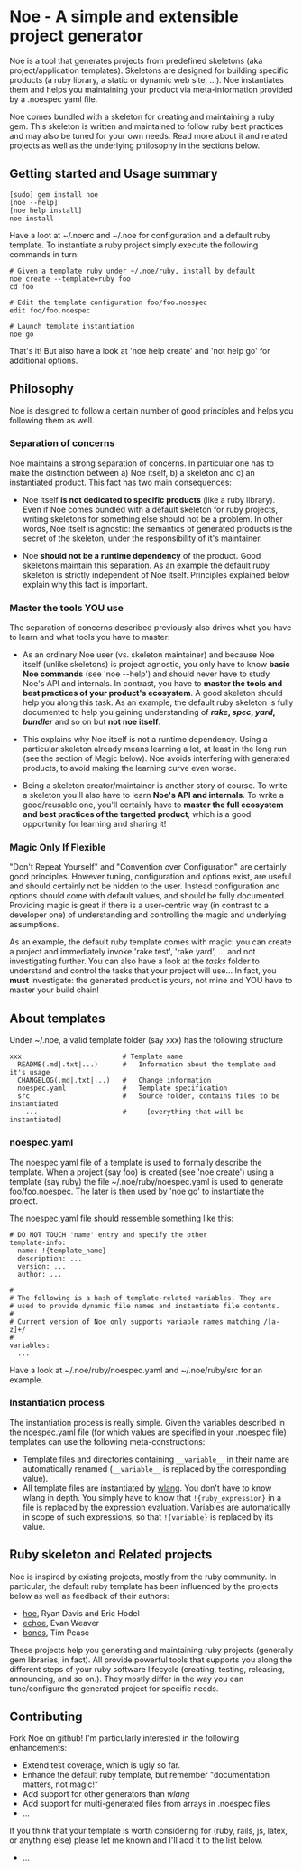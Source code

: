 # Noe - A simple and extensible project generator

Noe is a tool that generates projects from predefined skeletons (aka project/application 
templates). Skeletons are designed for building specific products (a ruby library, a static 
or dynamic web site, ...). Noe instantiates them and helps you maintaining your product 
via meta-information provided by a .noespec yaml file. 

Noe comes bundled with a skeleton for creating and maintaining a ruby gem. This skeleton is
written and maintained to follow ruby best practices and may also be tuned for your own needs.
Read more about it and related projects as well as the underlying philosophy in the sections 
below.

## Getting started and Usage summary

    [sudo] gem install noe
    [noe --help]
    [noe help install]
    noe install 
    
Have a loot at ~/.noerc and ~/.noe for configuration and a default ruby template. To instantiate
a ruby project simply execute the following commands in turn:

    # Given a template ruby under ~/.noe/ruby, install by default
    noe create --template=ruby foo
    cd foo
  
    # Edit the template configuration foo/foo.noespec
    edit foo/foo.noespec
  
    # Launch template instantiation
    noe go
  
That's it! But also have a look at 'noe help create' and 'not help go' for additional
options.

## Philosophy

Noe is designed to follow a certain number of good principles and helps you following them 
as well.

### Separation of concerns

Noe maintains a strong separation of concerns. In particular one has to make the distinction 
between a) Noe itself, b) a skeleton and c) an instantiated product. This fact has two main 
consequences:

* Noe itself **is not dedicated to specific products** (like a ruby library). Even if Noe 
  comes bundled with a default skeleton for ruby projects, writing skeletons for something
  else should not be a problem. In other words, Noe itself is agnostic: the semantics of 
  generated products is the secret of the skeleton, under the responsibility of it's 
  maintainer. 

* Noe **should not be a runtime dependency** of the product. Good skeletons maintain this 
  separation. As an example the default ruby skeleton is strictly independent of Noe itself.
  Principles explained below explain why this fact is important.

### Master the tools YOU use

The separation of concerns described previously also drives what you have to learn and what
tools you have to master:

* As an ordinary Noe user (vs. skeleton maintainer) and because Noe itself (unlike skeletons) is 
  project agnostic, you only have to know **basic Noe commands** (see 'noe --help') and should never
  have to study Noe's API and internals. In contrast, you have to **master the tools and best practices
  of your product's ecosystem**. A good skeleton should help you along this task. As an example, the 
  default ruby skeleton is fully documented to help you gaining understanding of ***rake*, *spec*, 
  *yard*, *bundler*** and so on but **not noe itself**. 
  
* This explains why Noe itself is not a runtime dependency. Using a particular skeleton already means 
  learning a lot, at least in the long run (see the section of Magic below). Noe avoids interfering 
  with generated products, to avoid making the learning curve even worse.

* Being a skeleton creator/maintainer is another story of course. To write a skeleton you'll also have 
  to learn **Noe's API and internals**. To write a good/reusable one, you'll certainly have to **master 
  the full ecosystem and best practices of the targetted product**, which is a good opportunity for 
  learning and sharing it!

### Magic Only If Flexible

"Don't Repeat Yourself" and "Convention over Configuration" are certainly good principles. However 
tuning, configuration and options exist, are useful and should certainly not be hidden to the user.
Instead configuration and options should come with default values, and should be fully documented. 
Providing magic is great if there is a user-centric way (in contrast to a developer one) of 
understanding and controlling the magic and underlying assumptions.

As an example, the default ruby template comes with magic: you can create a project and immediately
invoke 'rake test', 'rake yard', ... and not investigating further. You can also have a look at the
_tasks_ folder to understand and control the tasks that your project will use... In fact, you **must** 
investigate: the generated product is yours, not mine and YOU have to master your build chain!
  
## About templates

Under ~/.noe, a valid template folder (say xxx) has the following structure

    xxx                         # Template name
      README(.md|.txt|...)      #   Information about the template and it's usage
      CHANGELOG(.md|.txt|...)   #   Change information
      noespec.yaml              #   Template specification
      src                       #   Source folder, contains files to be instantiated
        ...                     #     [everything that will be instantiated]

### noespec.yaml

The noespec.yaml file of a template is used to formally describe the template. When a project 
(say foo) is created (see 'noe create') using a template (say ruby) the file 
~/.noe/ruby/noespec.yaml is used to generate foo/foo.noespec. The later is then used by 
'noe go' to instantiate the project.

The noespec.yaml file should ressemble something like this:

    # DO NOT TOUCH 'name' entry and specify the other
    template-info:
      name: !{template_name}
      description: ...
      version: ...
      author: ...

    #
    # The following is a hash of template-related variables. They are
    # used to provide dynamic file names and instantiate file contents.
    #
    # Current version of Noe only supports variable names matching /[a-z]+/
    #
    variables:
      ...

Have a look at ~/.noe/ruby/noespec.yaml and ~/.noe/ruby/src for an example.

### Instantiation process

The instantiation process is really simple. Given the variables described in the noespec.yaml 
file (for which values are specified in your .noespec file) templates can use the following
meta-constructions:

* Template files and directories containing `__variable__` in their name are automatically 
  renamed (`__variable__` is replaced by the corresponding value).
* All template files are instantiated by [wlang](https://github.com/blambeau/wlang). You don't
  have to know wlang in depth. You simply have to know that `!{ruby_expression}` in a file is 
  replaced by the expression evaluation. Variables are automatically in scope of such expressions,
  so that `!{variable}` is replaced by its value.

## Ruby skeleton and Related projects

Noe is inspired by existing projects, mostly from the ruby community. In particular, the default
ruby template has been influenced by the projects below as well as feedback of their authors:

* [hoe](http://seattlerb.rubyforge.org/hoe/), Ryan Davis and Eric Hodel 
* [echoe](https://github.com/fauna/echoe), Evan Weaver 
* [bones](https://github.com/TwP/bones), Tim Pease

These projects help you generating and maintaining ruby projects (generally gem libraries, 
in fact). All provide powerful tools that supports you along the different steps of your 
ruby software lifecycle (creating, testing, releasing, announcing, and so on.). They mostly
differ in the way you can tune/configure the generated project for specific needs.

## Contributing

Fork Noe on github! I'm particularly interested in the following enhancements:

* Extend test coverage, which is ugly so far.
* Enhance the default ruby template, but remember "documentation matters, not magic!"
* Add support for other generators than _wlang_
* Add support for multi-generated files from arrays in .noespec files
* ...

If you think that your template is worth considering for (ruby, rails, js, latex, or anything 
else) please let me known and I'll add it to the list below.

* ...
